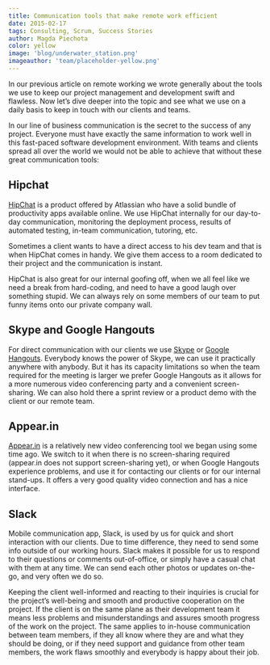 ```yaml
---
title: Communication tools that make remote work efficient
date: 2015-02-17
tags: Consulting, Scrum, Success Stories
author: Magda Piechota
color: yellow
image: 'blog/underwater_station.png'
imageauthor: 'team/placeholder-yellow.png'
---
```


In our previous article on remote working we wrote generally about the tools we use to keep our project management and development swift and flawless. Now let’s dive deeper into the topic and see what we use on a daily basis to keep in touch with our clients and teams.

In our line of business communication is the secret to the success of any project. Everyone must have exactly the same information to work well in this fast-paced software development environment. With teams and clients spread all over the world we would not be able to achieve that without these great communication tools:

## Hipchat
[HipChat](https://www.hipchat.com/ "HipChat") is a product offered by Atlassian who have a solid bundle of productivity apps available online. We use HipChat internally for our day-to-day communication, monitoring the deployment process, results of automated testing, in-team communication, tutoring, etc.

Sometimes a client wants to have a direct access to his dev team and that is when HipChat comes in handy. We give them access to a room dedicated to their project and the communication is instant.

HipChat is also great for our internal goofing off, when we all feel like we need a break from hard-coding, and need to have a good laugh over something stupid. We can always rely on some members of our team to put funny items onto our private company wall.


## Skype and Google Hangouts
For direct communication with our clients we use [Skype](http://www.skype.com/en/ "Skype") or [Google Hangouts](https://hangouts.google.com/ "Hangouts"). Everybody knows the power of Skype, we can use it practically anywhere with anybody. But it has its capacity limitations so when the team required for the meeting is larger we prefer Google Hangouts as it allows for a more numerous video conferencing party and a convenient screen-sharing. We can also hold there a sprint review or a product demo with the client or our remote team.

## Appear.in
[Appear.in](https://appear.in/ "Appear.in") is a relatively new video conferencing tool we began using some time ago. We switch to it when there is no screen-sharing required (appear.in does not support screen-sharing yet), or when Google Hangouts experience problems, and use it for contacting our clients or for our internal stand-ups. It offers a very good quality video connection and has a nice interface.

## Slack
Mobile communication app, Slack, is used by us for quick and short interaction with our clients. Due to time difference, they need to send some info outside of our working hours. Slack makes it possible for us to respond to their questions or comments out-of-office, or simply have a casual chat with them at any time. We can send each other photos or updates on-the-go, and very often we do so.

Keeping the client well-informed and reacting to their inquiries is crucial for the project’s well-being and smooth and productive cooperation on the project. If the client is on the same plane as their development team it means less problems and misunderstandings and assures smooth progress of the work on the project. The same applies to in-house communication between team members, if they all know where they are and what they should be doing, or if they need support and guidance from other team members, the work flaws smoothly and everybody is happy about their job.
